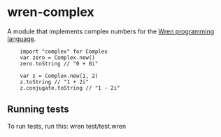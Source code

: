 # wren-complex
A module that implements complex numbers for the [Wren programming language](https://munificent.github.io/wren/).

```wren
    import "complex" for Complex
    var zero = Complex.new()
    zero.toString // "0 + 0i"

    var z = Complex.new(1, 2)
    z.toString // "1 + 2i"
    z.conjugate.toString // "1 - 2i"
```

## Running tests
To run tests, run this:
    wren test/test.wren